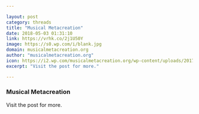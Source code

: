 ```yaml
---

layout: post
category: threads
title: "Musical Metacreation"
date: 2018-05-03 01:31:10
link: https://vrhk.co/2j1U50Y
image: https://s0.wp.com/i/blank.jpg
domain: musicalmetacreation.org
author: "musicalmetacreation.org"
icon: https://i2.wp.com/musicalmetacreation.org/wp-content/uploads/2017/06/cropped-19993740.png?fit=180%2C180
excerpt: "Visit the post for more."

---
```


### Musical Metacreation

Visit the post for more.